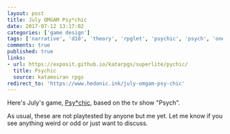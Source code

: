 ```yaml
---
layout: post
title: July OMGAM Psy*chic
date: 2017-07-12 13:17:02
categories: ['game design']
tags: ['narrative', 'd10', 'theory', 'rpglet', 'psychic', 'psych', 'one microrpg game a month challenge', 'omgam']
comments: true
published: true
links:
- url: https://exposit.github.io/katarpgs/superlite/pychic/
  title: Psychic
  source: katamoiran rpgs
redirect_to: 'https://www.hedonic.ink/july-omgam-psy-chic'
---
```


Here's July's game, [Psy*chic](https://exposit.github.io/katarpgs/superlite/psychic/), based on the tv show "Psych".

As usual, these are not playtested by anyone but me yet. Let me know if you see anything weird or odd or just want to discuss.
